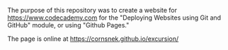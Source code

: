 The purpose of this repository was to create a website for https://www.codecademy.com for the "Deploying Websites using Git and GitHub" module, or using "Github Pages."

The page is online at https://cornsnek.github.io/excursion/